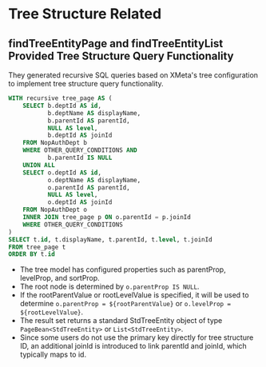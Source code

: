 # Tree Structure Related

## findTreeEntityPage and findTreeEntityList Provided Tree Structure Query Functionality
They generated recursive SQL queries based on XMeta's tree configuration to implement tree structure query functionality.

```sql
WITH recursive tree_page AS (
    SELECT b.deptId AS id,
           b.deptName AS displayName,
           b.parentId AS parentId,
           NULL AS level,
           b.deptId AS joinId
    FROM NopAuthDept b
    WHERE OTHER_QUERY_CONDITIONS AND
           b.parentId IS NULL
    UNION ALL
    SELECT o.deptId AS id,
           o.deptName AS displayName,
           o.parentId AS parentId,
           NULL AS level,
           o.deptId AS joinId
    FROM NopAuthDept o
    INNER JOIN tree_page p ON o.parentId = p.joinId
    WHERE OTHER_QUERY_CONDITIONS
)
SELECT t.id, t.displayName, t.parentId, t.level, t.joinId
FROM tree_page t
ORDER BY t.id
```

* The tree model has configured properties such as parentProp, levelProp, and sortProp.
* The root node is determined by `o.parentProp IS NULL`.
* If the rootParentValue or rootLevelValue is specified, it will be used to determine `o.parentProp = ${rootParentValue}` or `o.levelProp = ${rootLevelValue}`.
* The result set returns a standard StdTreeEntity object of type `PageBean<StdTreeEntity>` or `List<StdTreeEntity>`.
* Since some users do not use the primary key directly for tree structure ID, an additional joinId is introduced to link parentId and joinId, which typically maps to id.
